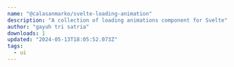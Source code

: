 ```yaml
---
name: "@calasanmarko/svelte-loading-animation"
description: "A collection of loading animations component for Svelte"
author: "gayuh tri satria"
downloads: 1
updated: "2024-05-13T18:05:52.073Z"
tags: 
  - ui
---
```

